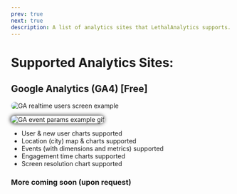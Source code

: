 ```yaml
---
prev: true
next: true
description: A list of analytics sites that LethalAnalytics supports.
---
```

<style>
#ga_img { border-radius: 10px; }
#rt_gif 
{ 
	border-radius: 10px;
	float: right; 
	position: absolute; 
	top: 350px;
	right: -10px;
	box-shadow: -1px 0px 10px black;
}
@media only screen and (max-width: 1100px)
{
	#rt_gif { position: unset; float: none; }
}
</style>

# Supported Analytics Sites:
## Google Analytics (GA4) [Free]

<img id="ga_img" alt="GA realtime users screen example" src="/images/lethalanalytics/supported-analytics-sites/GA.png"></img>

<img id="rt_gif" alt="GA event params example gif" src="/images/lethalanalytics/supported-analytics-sites/GA_event.gif"></img>

  - User & new user charts supported
  - Location (city) map & charts supported
  - Events (with dimensions and metrics) supported
  - Engagement time charts supported
  - Screen resolution chart supported

### More coming soon (upon request)